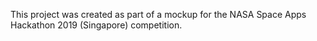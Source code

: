 This project was created as part of a mockup for the NASA Space Apps Hackathon 2019 (Singapore) competition.
